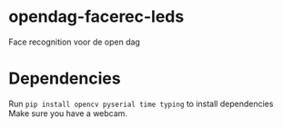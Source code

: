 # opendag-facerec-leds
Face recognition voor de open dag

# Dependencies
Run `pip install opencv pyserial time typing` to install dependencies
Make sure you have a webcam.
